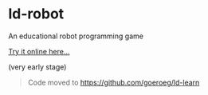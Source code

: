 # ld-robot

An educational robot programming game

[Try it online here...](https://goeroeg.github.io/ld-learn/apps/robot/ld-robot.html)

(very early stage)

> Code moved to https://github.com/goeroeg/ld-learn
